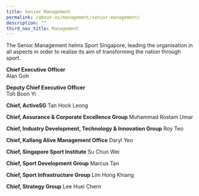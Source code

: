 ```yaml
---
title: Senior Management
permalink: /about-us/management/senior-management/
description: ""
third_nav_title: Management
---
```

The Senior Management helms Sport Singapore, leading the organisation in all aspects in order to realise its aim of transforming the nation through sport.

**Chief Executive Officer**  
Alan Goh

**Deputy Chief Executive Officer**  
Toh Boon Yi
 
**Chief, ActiveSG**
Tan Hock Leong

**Chief, Assurance & Corporate Excellence Group**
Muhammad Rostam Umar

**Chief, Industry Development, Technology & Innovation Group**
Roy Teo

**Chief, Kallang Alive Management Office**
Daryl Yeo

**Chief, Singapore Sport Institute**
Su Chun Wei

**Chief, Sport Development Group**
Marcus Tan

**Chief, Sport Infrastructure Group**
Lim Hong Khiang

**Chief, Strategy Group**
Lee Huei Chern